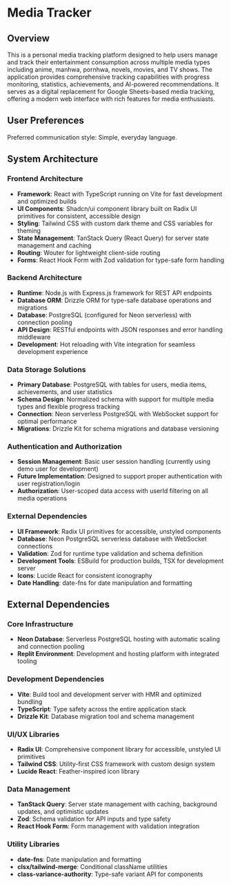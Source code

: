 # Media Tracker

## Overview

This is a personal media tracking platform designed to help users manage and track their entertainment consumption across multiple media types including anime, manhwa, pornhwa, novels, movies, and TV shows. The application provides comprehensive tracking capabilities with progress monitoring, statistics, achievements, and AI-powered recommendations. It serves as a digital replacement for Google Sheets-based media tracking, offering a modern web interface with rich features for media enthusiasts.

## User Preferences

Preferred communication style: Simple, everyday language.

## System Architecture

### Frontend Architecture
- **Framework**: React with TypeScript running on Vite for fast development and optimized builds
- **UI Components**: Shadcn/ui component library built on Radix UI primitives for consistent, accessible design
- **Styling**: Tailwind CSS with custom dark theme and CSS variables for theming
- **State Management**: TanStack Query (React Query) for server state management and caching
- **Routing**: Wouter for lightweight client-side routing
- **Forms**: React Hook Form with Zod validation for type-safe form handling

### Backend Architecture
- **Runtime**: Node.js with Express.js framework for REST API endpoints
- **Database ORM**: Drizzle ORM for type-safe database operations and migrations
- **Database**: PostgreSQL (configured for Neon serverless) with connection pooling
- **API Design**: RESTful endpoints with JSON responses and error handling middleware
- **Development**: Hot reloading with Vite integration for seamless development experience

### Data Storage Solutions
- **Primary Database**: PostgreSQL with tables for users, media items, achievements, and user statistics
- **Schema Design**: Normalized schema with support for multiple media types and flexible progress tracking
- **Connection**: Neon serverless PostgreSQL with WebSocket support for optimal performance
- **Migrations**: Drizzle Kit for schema migrations and database versioning

### Authentication and Authorization
- **Session Management**: Basic user session handling (currently using demo user for development)
- **Future Implementation**: Designed to support proper authentication with user registration/login
- **Authorization**: User-scoped data access with userId filtering on all media operations

### External Dependencies
- **UI Framework**: Radix UI primitives for accessible, unstyled components
- **Database**: Neon PostgreSQL serverless database with WebSocket connections
- **Validation**: Zod for runtime type validation and schema definition
- **Development Tools**: ESBuild for production builds, TSX for development server
- **Icons**: Lucide React for consistent iconography
- **Date Handling**: date-fns for date manipulation and formatting

## External Dependencies

### Core Infrastructure
- **Neon Database**: Serverless PostgreSQL hosting with automatic scaling and connection pooling
- **Replit Environment**: Development and hosting platform with integrated tooling

### Development Dependencies
- **Vite**: Build tool and development server with HMR and optimized bundling
- **TypeScript**: Type safety across the entire application stack
- **Drizzle Kit**: Database migration tool and schema management

### UI/UX Libraries
- **Radix UI**: Comprehensive component library for accessible, unstyled UI primitives
- **Tailwind CSS**: Utility-first CSS framework with custom design system
- **Lucide React**: Feather-inspired icon library

### Data Management
- **TanStack Query**: Server state management with caching, background updates, and optimistic updates
- **Zod**: Schema validation for API inputs and type safety
- **React Hook Form**: Form management with validation integration

### Utility Libraries
- **date-fns**: Date manipulation and formatting
- **clsx/tailwind-merge**: Conditional className utilities
- **class-variance-authority**: Type-safe variant API for components